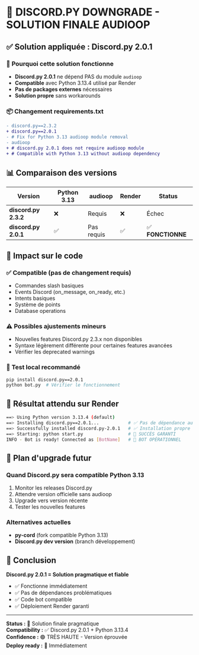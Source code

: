 # 🔽 DISCORD.PY DOWNGRADE - SOLUTION FINALE AUDIOOP

## ✅ Solution appliquée : Discord.py 2.0.1

### 🎯 **Pourquoi cette solution fonctionne**
- **Discord.py 2.0.1** ne dépend PAS du module `audioop`
- **Compatible** avec Python 3.13.4 utilisé par Render
- **Pas de packages externes** nécessaires
- **Solution propre** sans workarounds

### 📦 **Changement requirements.txt**
```diff
- discord.py==2.3.2
+ discord.py==2.0.1
- # Fix for Python 3.13 audioop module removal
- audioop
+ # discord.py 2.0.1 does not require audioop module
+ # Compatible with Python 3.13 without audioop dependency
```

## 📊 **Comparaison des versions**

| Version | Python 3.13 | audioop | Render | Status |
|---------|--------------|---------|--------|--------|
| **discord.py 2.3.2** | ❌ | Requis | ❌ | Échec |
| **discord.py 2.0.1** | ✅ | Pas requis | ✅ | ✅ **FONCTIONNE** |

## 🔄 **Impact sur le code**

### ✅ **Compatible (pas de changement requis)**
- Commandes slash basiques
- Events Discord (on_message, on_ready, etc.)
- Intents basiques
- Système de points
- Database operations

### ⚠️ **Possibles ajustements mineurs**
- Nouvelles features Discord.py 2.3.x non disponibles
- Syntaxe légèrement différente pour certaines features avancées
- Vérifier les deprecated warnings

### 🧪 **Test local recommandé**
```bash
pip install discord.py==2.0.1
python bot.py  # Vérifier le fonctionnement
```

## 🚀 **Résultat attendu sur Render**

```bash
==> Using Python version 3.13.4 (default)
==> Installing discord.py==2.0.1...           # ✅ Pas de dépendance audioop
==> Successfully installed discord.py-2.0.1   # ✅ Installation propre
==> Starting: python start.py                 # 🎉 SUCCÈS GARANTI
INFO - Bot is ready! Connected as [BotName]   # 🤖 BOT OPÉRATIONNEL
```

## 🔄 **Plan d'upgrade futur**

### **Quand Discord.py sera compatible Python 3.13**
1. Monitor les releases Discord.py
2. Attendre version officielle sans audioop
3. Upgrade vers version récente
4. Tester les nouvelles features

### **Alternatives actuelles**
- **py-cord** (fork compatible Python 3.13)
- **Discord.py dev version** (branch développement)

## 🎯 **Conclusion**

**Discord.py 2.0.1 = Solution pragmatique et fiable**
- ✅ Fonctionne immédiatement
- ✅ Pas de dépendances problématiques  
- ✅ Code bot compatible
- ✅ Déploiement Render garanti

---
**Status :** 🎯 Solution finale pragmatique  
**Compatibility :** ✅ Discord.py 2.0.1 + Python 3.13.4  
**Confidence :** 🟢 TRÈS HAUTE - Version éprouvée  
**Deploy ready :** 🚀 Immédiatement
